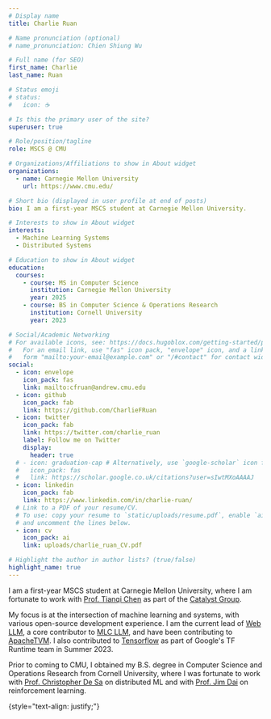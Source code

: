 ```yaml
---
# Display name
title: Charlie Ruan

# Name pronunciation (optional)
# name_pronunciation: Chien Shiung Wu

# Full name (for SEO)
first_name: Charlie
last_name: Ruan

# Status emoji
# status:
#   icon: ☕️

# Is this the primary user of the site?
superuser: true

# Role/position/tagline
role: MSCS @ CMU

# Organizations/Affiliations to show in About widget
organizations:
  - name: Carnegie Mellon University
    url: https://www.cmu.edu/

# Short bio (displayed in user profile at end of posts)
bio: I am a first-year MSCS student at Carnegie Mellon University.

# Interests to show in About widget
interests:
  - Machine Learning Systems
  - Distributed Systems

# Education to show in About widget
education:
  courses:
    - course: MS in Computer Science
      institution: Carnegie Mellon University
      year: 2025
    - course: BS in Computer Science & Operations Research
      institution: Cornell University
      year: 2023

# Social/Academic Networking
# For available icons, see: https://docs.hugoblox.com/getting-started/page-builder/#icons
#   For an email link, use "fas" icon pack, "envelope" icon, and a link in the
#   form "mailto:your-email@example.com" or "/#contact" for contact widget.
social:
  - icon: envelope
    icon_pack: fas
    link: mailto:cfruan@andrew.cmu.edu
  - icon: github
    icon_pack: fab
    link: https://github.com/CharlieFRuan
  - icon: twitter
    icon_pack: fab
    link: https://twitter.com/charlie_ruan
    label: Follow me on Twitter
    display:
      header: true
  # - icon: graduation-cap # Alternatively, use `google-scholar` icon from `ai` icon pack
  #   icon_pack: fas
  #   link: https://scholar.google.co.uk/citations?user=sIwtMXoAAAAJ
  - icon: linkedin
    icon_pack: fab
    link: https://www.linkedin.com/in/charlie-ruan/
  # Link to a PDF of your resume/CV.
  # To use: copy your resume to `static/uploads/resume.pdf`, enable `ai` icons in `params.yaml`,
  # and uncomment the lines below.
  - icon: cv
    icon_pack: ai
    link: uploads/charlie_ruan_CV.pdf

# Highlight the author in author lists? (true/false)
highlight_name: true
---
```


I am a first-year MSCS student at Carnegie Mellon University,
where I am fortunate to work with [Prof. Tianqi Chen](https://tqchen.com/) as part of the [Catalyst Group](https://catalyst.cs.cmu.edu/).

My focus is at the intersection of machine learning and systems, with various open-source
development experience. I am the current lead of [Web LLM](https://github.com/mlc-ai/web-llm), a core contributor to [MLC LLM](https://github.com/mlc-ai/mlc-llm), and have
been contributing to [ApacheTVM](https://github.com/apache/tvm). I also contributed to [Tensorflow](https://github.com/tensorflow/tensorflow) as part of
Google's TF Runtime team in Summer 2023.

Prior to coming to CMU, I obtained my B.S. degree in Computer Science and Operations Research from Cornell University,
where I was fortunate to work with [Prof. Christopher De Sa](https://www.cs.cornell.edu/~cdesa/) on distributed ML and with [Prof. Jim Dai](https://people.orie.cornell.edu/jdai/) on reinforcement learning.

{style="text-align: justify;"}
